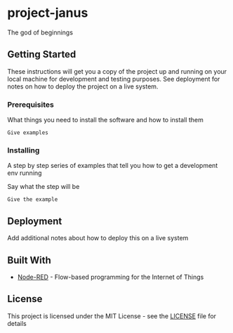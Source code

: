 # project-janus

The god of beginnings

## Getting Started

These instructions will get you a copy of the project up and running on your local machine for development and testing purposes. See deployment for notes on how to deploy the project on a live system.

### Prerequisites

What things you need to install the software and how to install them

```
Give examples
```

### Installing

A step by step series of examples that tell you how to get a development env running

Say what the step will be

```
Give the example
```

## Deployment

Add additional notes about how to deploy this on a live system

## Built With

* [Node-RED](https://nodered.org/) - Flow-based programming for the Internet of Things

## License

This project is licensed under the MIT License - see the [LICENSE](LICENSE) file for details
